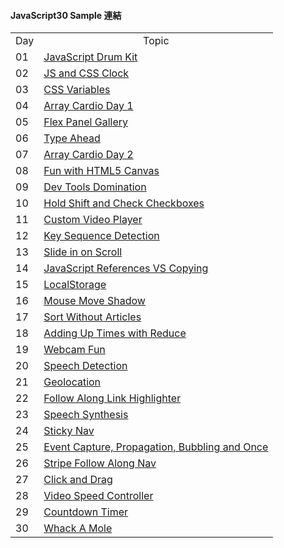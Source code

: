 #### **JavaScript30 Sample 連結**

<table>
    <tr>
        <td align = "center">Day</td>
        <td align = "center">Topic</td>
    </tr>
    <tr>
        <td>01</td>
        <td><a href = "https://rabbittee.github.io/JavaScript30/day01/sample">JavaScript Drum Kit</a></td>
    </tr>
    <tr>
        <td>02</td>
        <td><a href = "https://rabbittee.github.io/JavaScript30/day02/sample">JS and CSS Clock</a></td>
    </tr>
    <tr>
        <td>03</td>
        <td><a href = "https://rabbittee.github.io/JavaScript30/day03/sample">CSS Variables</a></td>
    </tr>
    <tr>
        <td>04</td>
        <td><a href = "https://rabbittee.github.io/JavaScript30/day04/sample">Array Cardio Day 1</a></td>
    </tr>
    <tr>
        <td>05</td>
        <td><a href = "https://rabbittee.github.io/JavaScript30/day05/sample">Flex Panel Gallery</a></td>
    </tr>
    <tr>
        <td>06</td>
        <td><a href = "https://rabbittee.github.io/JavaScript30/day06/sample">Type Ahead</a></td>
    </tr>
    <tr>
        <td>07</td>
        <td><a href = "https://rabbittee.github.io/JavaScript30/day07/sample">Array Cardio Day 2</a></td>
    </tr>
    <tr>
        <td>08</td>
        <td><a href = "https://rabbittee.github.io/JavaScript30/day08/sample">Fun with HTML5 Canvas</a></td>
    </tr>
    <tr>
        <td>09</td>
        <td><a href = "https://rabbittee.github.io/JavaScript30/day09/sample">Dev Tools Domination</a></td>
    </tr>
    <tr>
        <td>10</td>
        <td><a href = "https://rabbittee.github.io/JavaScript30/day10/sample">Hold Shift and Check Checkboxes</a></td>
    </tr>
    <tr>
        <td>11</td>
        <td><a href = "https://rabbittee.github.io/JavaScript30/day11/sample">Custom Video Player</a></td>
    </tr>
    <tr>
        <td>12</td>
        <td><a href = "https://rabbittee.github.io/JavaScript30/day12/sample">Key Sequence Detection</a></td>
    </tr>
    <tr>
        <td>13</td>
        <td><a href = "https://rabbittee.github.io/JavaScript30/day13/sample">Slide in on Scroll</a></td>
    </tr>
    <tr>
        <td>14</td>
        <td><a href = "https://rabbittee.github.io/JavaScript30/day14/sample">JavaScript References VS Copying</a></td>
    </tr>
    <tr>
        <td>15</td>
        <td><a href = "https://rabbittee.github.io/JavaScript30/day15/sample">LocalStorage</a></td>
    </tr>
    <tr>
        <td>16</td>
        <td><a href = "https://rabbittee.github.io/JavaScript30/day16/sample">Mouse Move Shadow</a></td>
    </tr>
    <tr>
        <td>17</td>
        <td><a href = "https://rabbittee.github.io/JavaScript30/day17/sample">Sort Without Articles</a></td>
    </tr>
    <tr>
        <td>18</td>
        <td><a href = "https://rabbittee.github.io/JavaScript30/day18/sample">Adding Up Times with Reduce</a></td>
    </tr>
    <tr>
        <td>19</td>
        <td><a href = "https://rabbittee.github.io/JavaScript30/day19/sample">Webcam Fun</a></td>
    </tr>
    <tr>
        <td>20</td>
        <td><a href = "https://rabbittee.github.io/JavaScript30/day20/sample">Speech Detection</a></td>
    </tr>
    <tr>
        <td>21</td>
        <td><a href = "https://rabbittee.github.io/JavaScript30/day21/sample">Geolocation</a></td>
    </tr>
    <tr>
        <td>22</td>
        <td><a href = "https://rabbittee.github.io/JavaScript30/day22/sample">Follow Along Link Highlighter</a></td>
    </tr>
    <tr>
        <td>23</td>
        <td><a href = "https://rabbittee.github.io/JavaScript30/day23/sample">Speech Synthesis</a></td>
    </tr>
    <tr>
        <td>24</td>
        <td><a href = "https://rabbittee.github.io/JavaScript30/day24/sample">Sticky Nav</a></td>
    </tr>
    <tr>
        <td>25</td>
        <td><a href = "https://rabbittee.github.io/JavaScript30/day25/sample">Event Capture, Propagation, Bubbling and Once</a></td>
    </tr>
    <tr>
        <td>26</td>
        <td><a href = "https://rabbittee.github.io/JavaScript30/day26/sample">Stripe Follow Along Nav</a></td>
    </tr>
    <tr>
        <td>27</td>
        <td><a href = "https://rabbittee.github.io/JavaScript30/day27/sample">Click and Drag</a></td>
    </tr>
    <tr>
        <td>28</td>
        <td><a href = "https://rabbittee.github.io/JavaScript30/day28/sample">Video Speed Controller</a></td>
    </tr>
    <tr>
        <td>29</td>
        <td><a href = "https://rabbittee.github.io/JavaScript30/day29/sample">Countdown Timer</a></td>
    </tr>
    <tr>
        <td>30</td>
        <td><a href = "https://rabbittee.github.io/JavaScript30/day30/sample">Whack A Mole</a></td>
    </tr>
</table>
